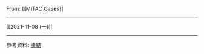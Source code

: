 From: [[MiTAC Cases]]

---

[[2021-11-08 (一)]]


---
參考資料: [連結](https://docs.google.com/presentation/d/1qqjYdCux5gzLg666Y5Lxz6K_q6YkXcVz/edit?usp=sharing&ouid=112782493369308983971&rtpof=true&sd=true)